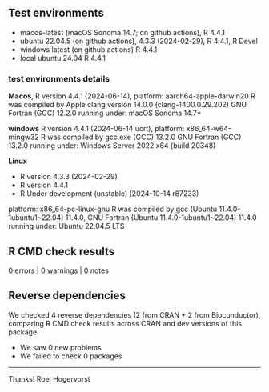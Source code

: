 ## Test environments

* macos-latest (macOS Sonoma 14.7; on github actions), R 4.4.1
* ubuntu 22.04.5 (on github actions), 4.3.3 (2024-02-29), R 4.4.1, R Devel
* windows latest (on github actions) R 4.4.1
* local ubuntu 24.04 R 4.4.1

### test environments details

**Macos**, R version 4.4.1 (2024-06-14), platform: aarch64-apple-darwin20
R was compiled by Apple clang version 14.0.0 (clang-1400.0.29.202) GNU Fortran (GCC) 12.2.0
running under: macOS Sonoma 14.7*

**windows** R version 4.4.1 (2024-06-14 ucrt), platform: x86_64-w64-mingw32
R was compiled by gcc.exe (GCC) 13.2.0 GNU Fortran (GCC) 13.2.0
running under: Windows Server 2022 x64 (build 20348)

**Linux** 

- R version 4.3.3 (2024-02-29)
- R version 4.4.1
- R Under development (unstable) (2024-10-14 r87233) 

platform: x86_64-pc-linux-gnu
R was compiled by gcc (Ubuntu 11.4.0-1ubuntu1~22.04) 11.4.0, GNU Fortran (Ubuntu 11.4.0-1ubuntu1~22.04) 11.4.0
running under: Ubuntu 22.04.5 LTS


## R CMD check results

0 errors | 0 warnings | 0 notes

## Reverse dependencies

We checked 4 reverse dependencies (2 from CRAN + 2 from Bioconductor), comparing R CMD check results across CRAN and dev versions of this package.

 * We saw 0 new problems
 * We failed to check 0 packages

---


Thanks!
Roel Hogervorst
